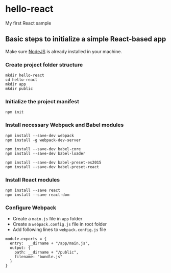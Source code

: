# hello-react
My first React sample

## Basic steps to initialize a simple React-based app
Make sure [NodeJS](https://nodejs.org/) is already installed in your machine.

### Create project folder structure
```
mkdir hello-react
cd hello-react
mkdir app
mkdir public
```
### Initialize the project manifest
```
npm init
```
### Install necessary Webpack and Babel modules
```
npm install --save-dev webpack
npm install -g webpack-dev-server

npm install --save-dev babel-core
npm install --save-dev babel-loader

npm install --save-dev babel-preset-es2015
npm install --save-dev babel-preset-react
```
### Install React modules
```
npm install --save react
npm install --save react-dom
```
### Configure Webpack
- Create a `main.js` file in `app` folder
- Create a `webpack.config.js` file in root folder
- Add following lines to `webpack.config.js` file

```
module.exports = {
  entry:  __dirname + "/app/main.js",
  output: {
    path: __dirname + "/public",
    filename: "bundle.js"
  }
}
```
